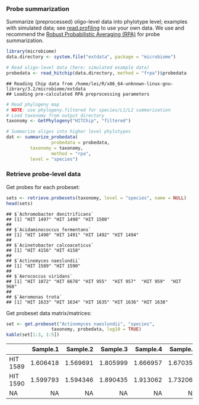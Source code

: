 ### Probe summarization

Summarize (preprocessed) oligo-level data into phylotype level; examples with simulated data; see [read.profiling](reading) to use your own data. We use and recommend the [Robust Probabilistic Averaging (RPA)](https://github.com/antagomir/RPA/wiki) for probe summarization.



```r
library(microbiome)
data.directory <- system.file("extdata", package = "microbiome")

# Read oligo-level data (here: simulated example data)
probedata <- read_hitchip(data.directory, method = "frpa")$probedata
```

```
## Reading Chip data from /home/lei/R/x86_64-unknown-linux-gnu-library/3.2/microbiome/extdata
## Loading pre-calculated RPA preprocessing parameters
```

```r
# Read phylogeny map
# NOTE: use phylogeny.filtered for species/L1/L2 summarization
# Load taxonomy from output directory
taxonomy <- GetPhylogeny("HITChip", "filtered")

# Summarize oligos into higher level phylotypes
dat <- summarize_probedata(
                 probedata = probedata,
		 taxonomy = taxonomy, 
                 method = "rpa",
		 level = "species")
```


### Retrieve probe-level data

Get probes for each probeset:


```r
sets <- retrieve.probesets(taxonomy, level = "species", name = NULL)
head(sets)
```

```
## $`Achromobacter denitrificans`
## [1] "HIT 1497" "HIT 1498" "HIT 1500"
## 
## $`Acidaminococcus fermentans`
## [1] "HIT 1490" "HIT 1491" "HIT 1492" "HIT 1494"
## 
## $`Acinetobacter calcoaceticus`
## [1] "HIT 4156" "HIT 4158"
## 
## $`Actinomyces naeslundii`
## [1] "HIT 1589" "HIT 1590"
## 
## $`Aerococcus viridans`
## [1] "HIT 1072" "HIT 6678" "HIT 955"  "HIT 957"  "HIT 959"  "HIT 960" 
## 
## $`Aeromonas trota`
## [1] "HIT 1633" "HIT 1634" "HIT 1635" "HIT 1636" "HIT 1638"
```


Get probeset data matrix/matrices:


```r
set <- get.probeset("Actinomyces naeslundii", "species",
       		     taxonomy, probedata, log10 = TRUE)
kable(set[1:3, 1:5])
```



|         | Sample.1| Sample.2| Sample.3| Sample.4| Sample.5|
|:--------|--------:|--------:|--------:|--------:|--------:|
|HIT 1589 | 1.606418| 1.569691| 1.805999| 1.666957| 1.670350|
|HIT 1590 | 1.599793| 1.594346| 1.890435| 1.913062| 1.732066|
|NA       |       NA|       NA|       NA|       NA|       NA|





